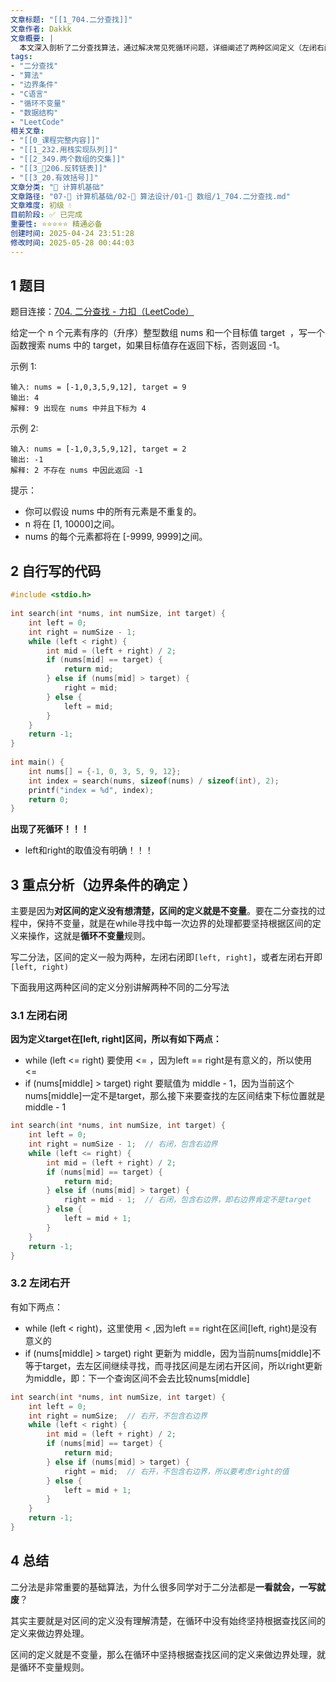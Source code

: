 ```yaml
---
文章标题: "[[1_704.二分查找]]" 
文章作者: Dakkk
文章概要: |
  本文深入剖析了二分查找算法，通过解决常见死循环问题，详细阐述了两种区间定义（左闭右闭、左闭右开）下的正确实现。文章强调了“循环不变量”原则，帮助读者理解并掌握二分查找中边界条件处理的关键，避免了“一看就会，一写就废”的困境。
tags:
- "二分查找"
- "算法"
- "边界条件"
- "C语言"
- "循环不变量"
- "数据结构"
- "LeetCode"
相关文章:
- "[[0_课程完整内容]]"
- "[[1_232.用栈实现队列]]"
- "[[2_349.两个数组的交集]]"
- "[[3_📕206.反转链表]]"
- "[[3_20.有效括号]]"
文章分类: "📐 计算机基础"
文章路径: "07-📐 计算机基础/02-🧮 算法设计/01-🔄 数组/1_704.二分查找.md"
文章难度: 初级 💧
目前阶段: ✅ 已完成
重要性: ⭐⭐⭐⭐⭐ 精通必备
创建时间: 2025-04-24 23:51:28
修改时间: 2025-05-28 00:44:03
---
```


## 1 题目

题目连接：[704. 二分查找 - 力扣（LeetCode）](https://leetcode.cn/problems/binary-search/description/)

给定一个 n 个元素有序的（升序）整型数组 nums 和一个目标值 target  ，写一个函数搜索 nums 中的 target，如果目标值存在返回下标，否则返回 -1。

示例 1:
```
输入: nums = [-1,0,3,5,9,12], target = 9     
输出: 4       
解释: 9 出现在 nums 中并且下标为 4     
```

示例 2:
```
输入: nums = [-1,0,3,5,9,12], target = 2     
输出: -1        
解释: 2 不存在 nums 中因此返回 -1        
```

提示：

- 你可以假设 nums 中的所有元素是不重复的。
- n 将在 [1, 10000]之间。
- nums 的每个元素都将在 [-9999, 9999]之间。

## 2 自行写的代码

```c
#include <stdio.h>  
  
int search(int *nums, int numSize, int target) {  
    int left = 0;  
    int right = numSize - 1;  
    while (left < right) {  
        int mid = (left + right) / 2;  
        if (nums[mid] == target) {  
            return mid;  
        } else if (nums[mid] > target) {  
            right = mid;  
        } else {  
            left = mid;  
        }  
    }  
    return -1;  
}  
  
int main() {  
    int nums[] = {-1, 0, 3, 5, 9, 12};  
    int index = search(nums, sizeof(nums) / sizeof(int), 2);  
    printf("index = %d", index);  
    return 0;  
}
```

**出现了死循环！！！**
- left和right的取值没有明确！！！

## 3 重点分析（边界条件的确定 ）

主要是因为**对区间的定义没有想清楚，区间的定义就是不变量**。要在二分查找的过程中，保持不变量，就是在while寻找中每一次边界的处理都要坚持根据区间的定义来操作，这就是**循环不变量**规则。

写二分法，区间的定义一般为两种，左闭右闭即`[left, right]`，或者左闭右开即`[left, right)`

下面我用这两种区间的定义分别讲解两种不同的二分写法

### 3.1 左闭右闭

**因为定义target在[left, right]区间，所以有如下两点：**
- while (left <= right) 要使用 <= ，因为left == right是有意义的，所以使用 <=
- if (nums[middle] > target) right 要赋值为 middle - 1，因为当前这个nums[middle]一定不是target，那么接下来要查找的左区间结束下标位置就是 middle - 1

```c
int search(int *nums, int numSize, int target) {  
    int left = 0;  
    int right = numSize - 1;  // 右闭，包含右边界
    while (left <= right) {  
        int mid = (left + right) / 2;  
        if (nums[mid] == target) {  
            return mid;  
        } else if (nums[mid] > target) {  
            right = mid - 1;  // 右闭，包含右边界，即右边界肯定不是target
        } else {  
            left = mid + 1;  
        }  
    }  
    return -1;  
}
```

### 3.2 左闭右开

有如下两点：
- while (left < right)，这里使用 < ,因为left == right在区间[left, right)是没有意义的
- if (nums[middle] > target) right 更新为 middle，因为当前nums[middle]不等于target，去左区间继续寻找，而寻找区间是左闭右开区间，所以right更新为middle，即：下一个查询区间不会去比较nums[middle]

```c
int search(int *nums, int numSize, int target) {  
    int left = 0;  
    int right = numSize;  // 右开，不包含右边界
    while (left < right) {  
        int mid = (left + right) / 2;  
        if (nums[mid] == target) {  
            return mid;  
        } else if (nums[mid] > target) {  
            right = mid;  // 右开，不包含右边界，所以要考虑right的值
        } else {  
            left = mid + 1;  
        }  
    }  
    return -1;  
}
```

## 4 总结 

二分法是非常重要的基础算法，为什么很多同学对于二分法都是**一看就会，一写就废**？

其实主要就是对区间的定义没有理解清楚，在循环中没有始终坚持根据查找区间的定义来做边界处理。

区间的定义就是不变量，那么在循环中坚持根据查找区间的定义来做边界处理，就是循环不变量规则。